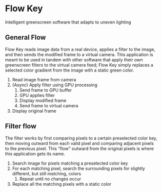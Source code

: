 # Flow Key

Intelligent greenscreen software that adapts to uneven lighting

## General Flow

Flow Key reads image data from a real device, applies a filter to the image, and then sends the modified frame to a
virtual camera. This application is meant to be used in tandem with other software that apply their own greenscreen
filters to the virtual camera feed; Flow Key simply replaces a selected color gradient from the image with a static
green color.

1. Read image frame from camera
2. (Async) Apply filter using GPU processing
    1. Send frame to GPU buffer
    2. GPU applies filter
    3. Display modified frame
    4. Send frame to virtual camera
3. Display original frame

## Filter flow

The filter works by first comparing pixels to a certain preselected color key, then moving outward from each valid pixel
and comparing adjacent pixels to the previous pixel. This "flow" outward from the original pixels is where this
application gets its name.

1. Search image for pixels matching a preselected color key
2. For each matching pixel, search the surrounding pixels for slightly different, but still matching, colors
   1. Repeat until no changes occur
3. Replace all the matching pixels with a static color